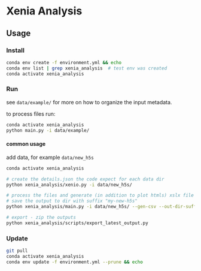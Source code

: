 # Xenia Analysis

## Usage
### Install
```bash
conda env create -f environment.yml && echo
conda env list | grep xenia_analysis  # test env was created
conda activate xenia_analysis
```

### Run
see `data/example/` for more on how to organize the input metadata.

to process files run:
```bash
conda activate xenia_analysis
python main.py -i data/example/
```
#### common usage
add data, for example `data/new_h5s`
```bash
conda activate xenia_analysis

# create the details.json the code expect for each data dir
python xenia_analysis/xenio.py -i data/new_h5s/

# process the files and generate (in addition to plot htmls) xslx file
# save the output to dir with suffix "my-new-h5s"
python xenia_analysis/main.py -i data/new_h5s/ --gen-csv --out-dir-suffix "my-new-h5s"

# export - zip the outputs
python xenia_analysis/scripts/export_latest_output.py
```

### Update
```bash
git pull
conda activate xenia_analysis
conda env update -f environment.yml --prune && echo
```
